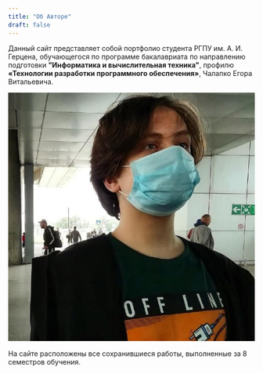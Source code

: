 ```yaml
---
title: "Об Авторе"
draft: false
---
```

Данный сайт представляет собой портфолио студента РГПУ им. А. И. Герцена, обучающегося по программе бакалавриата по направлению подготовки **"Информатика и вычислительная техника"**, профилю **«Технологии разработки программного обеспечения»**, Чалапко Егора Витальевича.

![me](/me.PNG)

На сайте расположены все сохранившиеся работы, выполненные за 8 семестров обучения.
